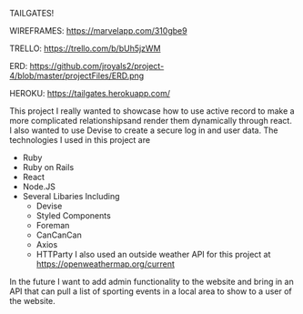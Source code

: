 TAILGATES!


WIREFRAMES:  https://marvelapp.com/310gbe9

TRELLO: https://trello.com/b/bUh5jzWM

ERD: https://github.com/jroyals2/project-4/blob/master/projectFiles/ERD.png

HEROKU: https://tailgates.herokuapp.com/


This project I really wanted to showcase how to use active record to make a more complicated relationshipsand render them dynamically through react. I also wanted to use Devise to create a secure log in and user data.  The technologies I used in this project are

* Ruby
* Ruby on Rails
* React
* Node.JS
* Several Libaries Including 
    - Devise
    - Styled Components
    - Foreman
    - CanCanCan
    - Axios
    - HTTParty
I also used an outside weather API for this project at https://openweathermap.org/current

In the future I want to add admin functionality to the website and bring in an API that can pull a list of sporting events in a local area to show to a user of the website.  